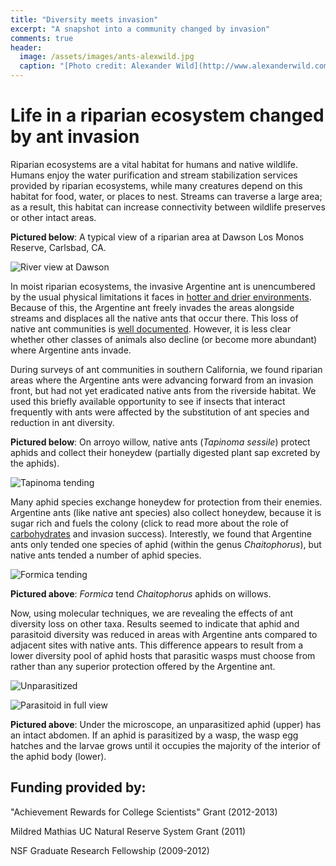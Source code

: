 ```yaml
---
title: "Diversity meets invasion"
excerpt: "A snapshot into a community changed by invasion"
comments: true
header:
  image: /assets/images/ants-alexwild.jpg
  caption: "[Photo credit: Alexander Wild](http://www.alexanderwild.com)"
---
```


# Life in a riparian ecosystem changed by ant invasion

Riparian ecosystems are a vital habitat for humans and native wildlife. Humans enjoy the water purification and stream stabilization services provided by riparian ecosystems, while many creatures depend on this habitat for food, water, or places to nest. Streams can traverse a large area; as a result, this habitat can increase connectivity between wildlife preserves or other intact areas.

**Pictured below**: A typical view of a riparian area at Dawson Los Monos Reserve, Carlsbad, CA.

![River view at Dawson](//klevan.github.io/assets/images/rfigs/willowProject1.png)

In moist riparian ecosystems, the invasive Argentine ant is unencumbered by the usual physical limitations it faces in [hotter and drier environments](http://people.biology.ucsd.edu/smenke/Menke_Holway%20JAE%202006.pdf). Because of this, the Argentine ant freely invades the areas alongside streams and displaces all the native ants that occur there. This loss of native ant communities is [well documented](http://invasivespecies.ucsd.edu/pubs/Holway-D.A._1998_1.pdf). However, it is less clear whether other classes of animals also decline (or become more abundant) where Argentine ants invade.

During surveys of ant communities in southern California, we found riparian areas where the Argentine ants were advancing forward from an invasion front, but had not yet eradicated native ants from the riverside habitat. We used this briefly available opportunity to see if insects that interact frequently with ants were affected by the substitution of ant species and reduction in ant diversity.

**Pictured below**: On arroyo willow, native ants (*Tapinoma sessile*) protect aphids and collect their honeydew (partially digested plant sap excreted by the aphids).

![Tapinoma tending](//klevan.github.io/assets/images/rfigs/willowProject2.png)

Many aphid species exchange honeydew for protection from their enemies. Argentine ants (like native ant species) also collect honeydew, because it is sugar rich and fuels the colony (click to read more about the role of [carbohydrates](http://invasivespecies.ucsd.edu/pubs/Tillberg-C.V._2007.pdf) and invasion success). Interestly, we found that Argentine ants only tended one species of aphid (within the genus *Chaitophorus*), but native ants tended a number of aphid species.

![Formica tending](//klevan.github.io/assets/images/rfigs/willowProject3.png)

**Pictured above**: *Formica* tend *Chaitophorus* aphids on willows.

Now, using molecular techniques, we are revealing the effects of ant diversity loss on other taxa. Results seemed to indicate that aphid and parasitoid diversity was reduced in areas with Argentine ants compared to adjacent sites with native ants. This difference appears to result from a lower diversity pool of aphid hosts that parasitic wasps must choose from rather than any superior protection offered by the Argentine ant.

![Unparasitized](//klevan.github.io/assets/images/rfigs/willowProject4a.png)

![Parasitoid in full view](//klevan.github.io/assets/images/rfigs/willowProject4b.png)

**Pictured above**: Under the microscope, an unparasitized aphid (upper) has an intact abdomen. If an aphid is parasitized by a wasp, the wasp egg hatches and the larvae grows until it occupies the majority of the interior of the aphid body (lower).

## Funding provided by:

"Achievement Rewards for College Scientists" Grant (2012-2013)

Mildred Mathias UC Natural Reserve System Grant (2011)

NSF Graduate Research Fellowship (2009-2012) 
